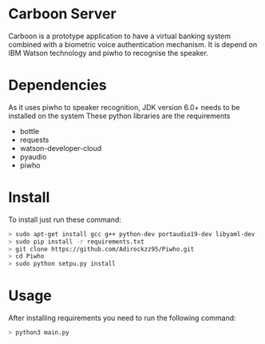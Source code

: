 # Carboon Server

Carboon is a prototype application to have a virtual banking system combined with a biometric voice authentication mechanism.
It is depend on IBM Watson technology and piwho to recognise the speaker.

# Dependencies
As it uses piwho to speaker recognition, JDK version 6.0+ needs to be installed on the system
These python libraries are the requirements
  * bottle
  * requests
  * watson-developer-cloud
  * pyaudio
  * piwho
  
# Install
To install just run these command:

```bash
> sudo apt-get install gcc g++ python-dev portaudio19-dev libyaml-dev 
> sudo pip install -r requirements.txt
> git clone https://github.com/Adirockzz95/Piwho.git
> cd Piwho
> sudo python setpu.py install
```

# Usage

After installing requirements you need to run the following command:

```bash
> python3 main.py
```

